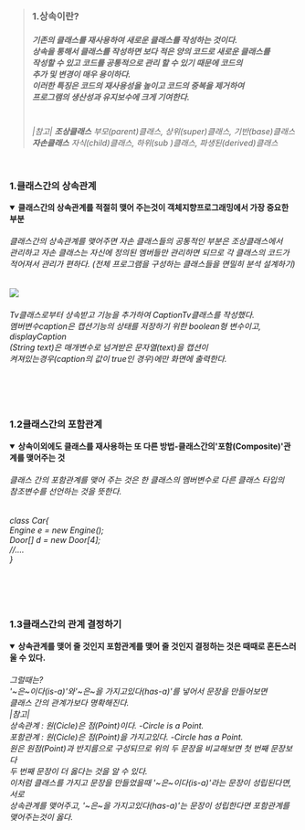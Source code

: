 <blockquote>
<h3>1.상속이란?</h3>
<h5>
기존의 클래스를 재사용하여 새로운 클래스를 작성하는 것이다.<br>
상속을 통해서 클래스를 작성하면 보다 적은 양의 코드로 새로운 클래스를<br>
작성할 수 있고 코드를 공통적으로 관리 할 수 있기 때문에 코드의<br>
추가 및 변경이 매우 용이하다.<br>
 이러한 특징은 코드의 재사용성을 높이고 코드의 중복을 제거하여 <br>
프로그램의 생산성과 유지보수에 크게 기여한다. <br>
<br>
<h6>|참고| 
<b>조상클래스</b> 부모(parent)클래스, 상위(super)클래스, 기반(base)클래스<br> 
<b>자손클래스</b> 자식(child)클래스, 하위(sub )클래스, 파생된(derived)클래스<br>
</h5>
</blockquote>

<h3><br> 
1.클래스간의 상속관계
</h3>
<details open>
  <summary> 
    <b>클래스간의 상속관계를 적절히 맺어 주는것이 객체지향프로그래밍에서 가장 중요한 부분</b><br>
      <h6>클래스간의 상속관계를 맺어주면 자손 클래스들의 공통적인 부분은 조상클래스에서<br>
          관리하고 자손 클래스는 자신에 정의된 멤버들만 관리하면 되므로 각 클래스의 코드가<br>
          적어져서 관리가 편하다. (전체 프로그램을 구성하는 클래스들을 면밀히 분석 설계하기)
      </h6> 
  </summary>
   <img src=https://github.com/luckyjek/TIL_/blob/main/Java/image/inheritance.jpg>
    <h6>Tv클래스로부터 상속받고 기능을 추가하여 CaptionTv클래스를 작성했다.<br>
        멤버변수caption은 캡션기능의 상태를 저장하기 위한 boolean형 변수이고, displayCaption<br>(String text)은 매개변수로 넘겨받은 문자열(text)을 캡션이<br>
        켜져있는경우(caption의 값이 true인 경우)에만 화면에 출력한다.
    </h6>
  </div>
</details>
<br>

<h3><br> 
1.2클래스간의 포함관계
</h3>
<details open>
  <summary> 
    <b>상속이외에도 클래스를 재사용하는 또 다른 방법-클래스간의'포함(Composite)'관계를 맺어주는 것</b><br>
      <h6>클래스 간의 포함관계를 맺어 주는 것은 한 클래스의 멤버변수로 다른 클래스 타입의 <br>
          참조변수를 선언하는 것을 뜻한다.<br>
      </h6> 
  </summary> 
    <h6>class Car{<br>
        Engine e = new Engine();<br>
        Door[] d = new Door[4];<br>
        //....<br>
    }
    </h6>
  </div>
</details>
<br>
<h3><br> 
1.3클래스간의 관계 결정하기
</h3>
<details open>
  <summary> 
    <b>상속관계를 맺어 줄 것인지 포함관계를 맺어 줄 것인지 결정하는 것은 때때로 혼돈스러울 수 있다.</b><br>
      <h6>그럴때는?<br>
          '~은~이다(is-a)'와'~은~을 가지고있다(has-a)'를 넣어서 문장을 만들어보면 <br>
          클래스 간의 관계가보다 명확해진다.<br>
          |참고|<br>
          상속관계 : 원(Cicle)은 점(Point)이다. -Circle is a Point.<br>
          포함관계 : 원(Cicle)은 점(Point)을 가지고있다. -Circle has a Point.<br>
          원은 원점(Point)과 반지름으로 구성되므로 위의 두 문장을 비교해보면 첫 번째 문장보다<br>
          두 번째 문장이 더 옳다는 것을 알 수 있다.<br>
           이처럼 클래스를 가지고 문장을 만들었을때 '~은~이다(is-a)'라는 문장이 성립된다면,서로<br>
           상속관계를 맺어주고, '~은~을 가지고있다(has-a)'는 문장이 성립한다면 포함관계를 맺어주는것이 옳다. 
      </h6>

  </summary>
  </div>
</details>
<br>
